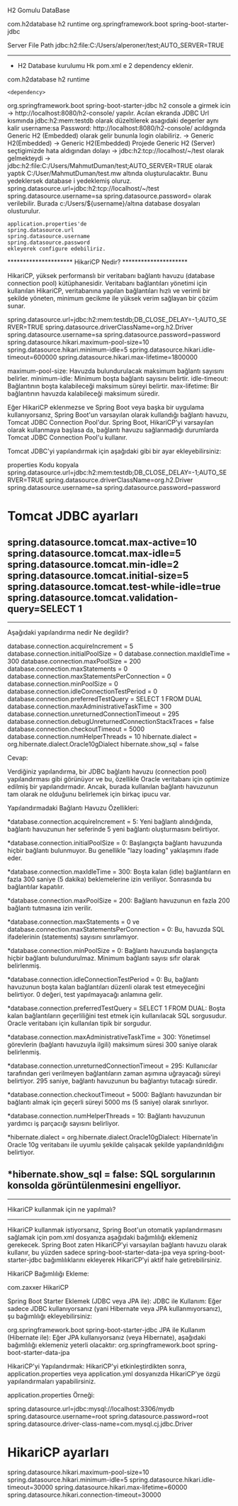 H2 Gomulu DataBase


<!-- H2 Gomulu DB / http://localhost:8080/h2-console ile erisim saglariz-->
<dependency>
    <groupId>com.h2database</groupId>
    <artifactId>h2</artifactId>
    <scope>runtime</scope>
</dependency>
<!-- Maven'de <scope> etiketi, bir bağımlılığın (dependency) hangi aşamalarda kullanılacağını ve erişilebilir olacağını belirler. -->

<!-- Veriye erismek icin/JDBC ile kullanmak icin -->
<dependency>
    <groupId>org.springframework.boot</groupId>
    <artifactId>spring-boot-starter-jdbc</artifactId>
</dependency>


Server File Path
jdbc:h2:file:C:/Users/alperoner/test;AUTO_SERVER=TRUE


*******************************************************
* H2 Database kurulumu Hk
    pom.xml e 2 dependency eklenir.
<dependency>
<groupId>com.h2database</groupId>
<artifactId>h2</artifactId>
<scope>runtime</scope>
</dependency>
 
    <dependency>
<groupId>org.springframework.boot</groupId>
<artifactId>spring-boot-starter-jdbc</artifactId>
</dependency>
    h2 console a girmek icin -> http://localhost:8080/h2-console/ yapılır.
    Acılan ekranda JDBC Url kısmında jdbc:h2:mem:testdb
    olarak düzeltilerek asagıdaki degerler aynı kalir
    username:sa
    Password:
    http://localhost:8080/h2-console/ acıldıgında Generic H2 (Embedded) olarak gelir bununla login olabiliriz.
    -> Generic H2(Embedded)
    -> Generic H2(Embedded)
    Projede Generic H2 (Server) seçtigimizde hata aldıgından dolayı 
    -> jdbc:h2:tcp://localhost/~/test olarak gelmekteydi
    -> jdbc:h2:file:C:/Users/MahmutDuman/test;AUTO_SERVER=TRUE olarak yaptık
    C:/User/MahmutDuman/test.mw altında oluşturulacaktır. Bunu yedeklersek database i yedeklemiş oluruz.
    spring.datasource.url=jdbc:h2:tcp://localhost/~/test
    spring.datasource.username=sa
    spring.datasource.password=
    olarak verilebilir.
    Burada c:/Users/${username}/altına database dosyaları olusturulur.
 
    application.properties'de 
    spring.datasource.url
    spring.datasource.username
    spring.datasource.password
    ekleyerek configure edebiliriz.
    
    
    
********************* HikariCP Nedir? *********************

HikariCP, yüksek performanslı bir veritabanı bağlantı havuzu (database connection pool) kütüphanesidir. 
Veritabanı bağlantıları yönetimi için kullanılan HikariCP, veritabanına yapılan bağlantıları hızlı ve verimli bir şekilde yöneten, 
minimum gecikme ile yüksek verim sağlayan bir çözüm sunar.
 
spring.datasource.url=jdbc:h2:mem:testdb;DB_CLOSE_DELAY=-1;AUTO_SERVER=TRUE
spring.datasource.driverClassName=org.h2.Driver
spring.datasource.username=sa
spring.datasource.password=password
spring.datasource.hikari.maximum-pool-size=10
spring.datasource.hikari.minimum-idle=5
spring.datasource.hikari.idle-timeout=600000
spring.datasource.hikari.max-lifetime=1800000
 
 
maximum-pool-size: Havuzda bulundurulacak maksimum bağlantı sayısını belirler.
minimum-idle: Minimum boşta bağlantı sayısını belirtir.
idle-timeout: Bağlantının boşta kalabileceği maksimum süreyi belirtir.
max-lifetime: Bir bağlantının havuzda kalabileceği maksimum süredir.

Eğer HikariCP eklenmezse ve Spring Boot veya başka bir uygulama kullanıyorsanız, Spring Boot'un varsayılan olarak kullandığı bağlantı havuzu, 
Tomcat JDBC Connection Pool'dur. 
Spring Boot, HikariCP'yi varsayılan olarak kullanmaya başlasa da, bağlantı havuzu sağlanmadığı durumlarda Tomcat JDBC Connection Pool'u kullanır.


Tomcat JDBC'yi yapılandırmak için aşağıdaki gibi bir ayar ekleyebilirsiniz:

properties
Kodu kopyala
spring.datasource.url=jdbc:h2:mem:testdb;DB_CLOSE_DELAY=-1;AUTO_SERVER=TRUE
spring.datasource.driverClassName=org.h2.Driver
spring.datasource.username=sa
spring.datasource.password=password

# Tomcat JDBC ayarları
spring.datasource.tomcat.max-active=10
spring.datasource.tomcat.max-idle=5
spring.datasource.tomcat.min-idle=2
spring.datasource.tomcat.initial-size=5
spring.datasource.tomcat.test-while-idle=true
spring.datasource.tomcat.validation-query=SELECT 1
--------------------------------------------------


-------------------
Aşağıdaki yapılandırma nedir Ne degildir?

database.connection.acquireIncrement = 5
database.connection.initialPoolSize = 0
database.connection.maxIdleTime = 300
database.connection.maxPoolSize = 200
database.connection.maxStatements = 0
database.connection.maxStatementsPerConnection = 0
database.connection.minPoolSize = 0
database.connection.idleConnectionTestPeriod = 0
database.connection.preferredTestQuery = SELECT 1 FROM DUAL
database.connection.maxAdministrativeTaskTime = 300
database.connection.unreturnedConnectionTimeout = 295
database.connection.debugUnreturnedConnectionStackTraces = false
database.connection.checkoutTimeout = 5000
database.connection.numHelperThreads = 10
hibernate.dialect = org.hibernate.dialect.Oracle10gDialect
hibernate.show_sql = false

Cevap:

Verdiğiniz yapılandırma, bir JDBC bağlantı havuzu (connection pool) yapılandırması gibi görünüyor ve bu, 
özellikle Oracle veritabanı için optimize edilmiş bir yapılandırmadır. Ancak, burada kullanılan bağlantı havuzunun 
tam olarak ne olduğunu belirlemek için birkaç ipucu var.

Yapılandırmadaki Bağlantı Havuzu Özellikleri:

*database.connection.acquireIncrement = 5:
Yeni bağlantı alındığında, bağlantı havuzunun her seferinde 5 yeni bağlantı oluşturmasını belirtiyor.

*database.connection.initialPoolSize = 0:
Başlangıçta bağlantı havuzunda hiçbir bağlantı bulunmuyor. Bu genellikle "lazy loading" yaklaşımını ifade eder.

*database.connection.maxIdleTime = 300:
Boşta kalan (idle) bağlantıların en fazla 300 saniye (5 dakika) beklemelerine izin veriliyor. Sonrasında bu bağlantılar kapatılır.

*database.connection.maxPoolSize = 200:
Bağlantı havuzunun en fazla 200 bağlantı tutmasına izin verilir.

*database.connection.maxStatements = 0 ve database.connection.maxStatementsPerConnection = 0:
Bu, havuzda SQL ifadelerinin (statements) sayısını sınırlamıyor.

*database.connection.minPoolSize = 0:
Bağlantı havuzunda başlangıçta hiçbir bağlantı bulundurulmaz. Minimum bağlantı sayısı sıfır olarak belirlenmiş.

*database.connection.idleConnectionTestPeriod = 0:
Bu, bağlantı havuzunun boşta kalan bağlantıları düzenli olarak test etmeyeceğini belirtiyor. 0 değeri, test yapılmayacağı anlamına gelir.

*database.connection.preferredTestQuery = SELECT 1 FROM DUAL:
Boşta kalan bağlantıların geçerliliğini test etmek için kullanılacak SQL sorgusudur. Oracle veritabanı için kullanılan tipik bir sorgudur.

*database.connection.maxAdministrativeTaskTime = 300:
Yönetimsel görevlerin (bağlantı havuzuyla ilgili) maksimum süresi 300 saniye olarak belirlenmiş.

*database.connection.unreturnedConnectionTimeout = 295:
Kullanıcılar tarafından geri verilmeyen bağlantıların zaman aşımına uğrayacağı süreyi belirtiyor. 295 saniye, bağlantı havuzunun bu bağlantıyı tutacağı süredir.

*database.connection.checkoutTimeout = 5000:
Bağlantı havuzundan bir bağlantı almak için geçerli süreyi 5000 ms (5 saniye) olarak sınırlıyor.

*database.connection.numHelperThreads = 10:
Bağlantı havuzunun yardımcı iş parçacığı sayısını belirliyor.

*hibernate.dialect = org.hibernate.dialect.Oracle10gDialect:
Hibernate'in Oracle 10g veritabanı ile uyumlu şekilde çalışacak şekilde yapılandırıldığını belirtiyor.

*hibernate.show_sql = false:
SQL sorgularının konsolda görüntülenmesini engelliyor.
--------------------------------------------------


--------------------------------------------------

HikariCP kullanmak için ne yapılmalı?

--------------------------------------------------
HikariCP kullanmak istiyorsanız, Spring Boot'un otomatik yapılandırmasını sağlamak için pom.xml 
dosyanıza aşağıdaki bağımlılığı eklemeniz gerekecek. Spring Boot zaten HikariCP'yi varsayılan bağlantı havuzu olarak kullanır, 
bu yüzden sadece spring-boot-starter-data-jpa veya spring-boot-starter-jdbc bağımlılıklarını ekleyerek HikariCP'yi aktif hale getirebilirsiniz.

HikariCP Bağımlılığı Ekleme:

<dependency>
    <groupId>com.zaxxer</groupId>
    <artifactId>HikariCP</artifactId>
</dependency>

Spring Boot Starter Eklemek (JDBC veya JPA ile):
JDBC ile Kullanım: Eğer sadece JDBC kullanıyorsanız (yani Hibernate veya JPA kullanmıyorsanız), şu bağımlılığı ekleyebilirsiniz:


<dependency>
    <groupId>org.springframework.boot</groupId>
    <artifactId>spring-boot-starter-jdbc</artifactId>
</dependency>
JPA ile Kullanım (Hibernate ile): Eğer JPA kullanıyorsanız (veya Hibernate), aşağıdaki bağımlılığı eklemeniz yeterli olacaktır:


<dependency>
    <groupId>org.springframework.boot</groupId>
    <artifactId>spring-boot-starter-data-jpa</artifactId>
</dependency>

HikariCP'yi Yapılandırmak:
HikariCP'yi etkinleştirdikten sonra, application.properties veya application.yml dosyanızda HikariCP'ye özgü yapılandırmaları yapabilirsiniz.

application.properties Örneği:

spring.datasource.url=jdbc:mysql://localhost:3306/mydb
spring.datasource.username=root
spring.datasource.password=root
spring.datasource.driver-class-name=com.mysql.cj.jdbc.Driver

# HikariCP ayarları
spring.datasource.hikari.maximum-pool-size=10
spring.datasource.hikari.minimum-idle=5
spring.datasource.hikari.idle-timeout=30000
spring.datasource.hikari.max-lifetime=60000
spring.datasource.hikari.connection-timeout=30000